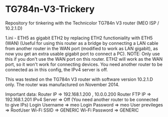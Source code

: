 # TG784n-V3-Trickery
Repository for tinkering with the Technicolor TG784n V3 router (MEO ISP / 10.2.1.D)

1.ini - ETH5 as gigabit ETH2 by replacing ETH2 functioniality with ETH5 (WAN) (Useful for using this router as a bridge by connecting a LAN cable from another router in the WAN port (modified to work as LAN gigabit), as now you get an extra usable gigabit port to connect a PC).
NOTE: Only use this if you don't use the WAN port on this router. ETH2 will work as the WAN port, so it won't work for connecting devices. You need another router to be connected as in this config, the IPv4 server is off.

This was tested on the TG784n V3 router with software version 10.2.1.D only. The router was manufactured on November 2014.

Important data:
Router IP => 192.168.1.200 , 10.0.0.200
Router FTP IP => 192.168.1.201
IPv4 Server => Off (You need another router to be connected to give IPs)
Login Username => meo
Login Password => meo
User previleges => RootUser
Wi-Fi SSID => GENERIC
Wi-Fi Password => GENERIC
